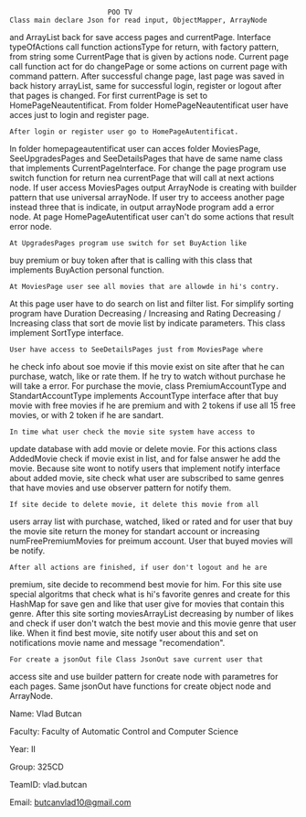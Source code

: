                             POO TV
    Class main declare Json for read input, ObjectMapper, ArrayNode 
and ArrayList back for save access pages and currentPage.
    Interface typeOfActions call function actionsType for return, 
with factory pattern, from string some CurrentPage that is given 
by actions node.
    Current page call function act for do changePage or some actions 
on current page with command pattern.
    After successful change page, last page was saved in back 
history arrayList, same for successful login, register or logout 
after that pages is changed.
    For first currentPage is set to HomePageNeautentificat. 
From folder HomePageNeautentificat user have acces just to login and 
register page.

    After login or register user go to HomePageAutentificat.
In folder homepageautentificat user can acces folder MoviesPage, 
SeeUpgradesPages and SeeDetailsPages that have de same name class 
that implements CurrentPageInterface. For change the page program 
use switch function for return nea currentPage that will call at next 
actions node.
    If user access MoviesPages output ArrayNode is creating with 
builder pattern that use universal arrayNode. If user try to acceess 
another page instead three that is indicate, in output arrayNode 
program add a error node.
    At page HomePageAutentificat user can't do some actions that 
result error node.

    At UpgradesPages program use switch for set BuyAction like 
buy premium or buy token after that is calling with this class that 
implements BuyAction personal function.

    At MoviesPage user see all movies that are allowde in hi's contry.
At this page user have to do search on list and filter list. For 
simplify sorting program have Duration Decreasing / Increasing and 
Rating Decreasing / Increasing class that sort de movie list by 
indicate parameters. This class implement SortType interface.

    User have access to SeeDetailsPages just from MoviesPage where 
he check info about soe movie if this movie exist on site after that
he can purchase, watch, like or rate them.
    If he try to watch without purchase he will take a error. For 
purchase the movie, class PremiumAccountType and StandartAccountType 
implements AccountType interface after that buy movie with free movies
 if he are premium and with 2 tokens if use all 15 free movies,
or with 2 token if he are sandart.

    In time what user check the movie site system have access to 
update database with add movie or delete movie.
    For this actions class AddedMovie check if movie exist in list,
and for false answer he add the movie. Because site wont to notify 
users that implement notify interface about added movie, site check 
what user are subscribed to same genres that have movies and 
use observer pattern for notify them.

    If site decide to delete movie, it delete this movie from all 
users array list with purchase, watched, liked or rated and for user 
that buy the movie site return the money for standart account or 
increasing numFreePremiumMovies for preimum account. User that buyed 
movies will be notify.

    After all actions are finished, if user don't logout and he are
premium, site decide to recommend best movie for him. For this 
site use special algoritms that check what is hi's favorite genres 
and create for this HashMap for save gen and like that user give for 
movies that contain this genre.
    After this site sorting moviesArrayList decreasing by number 
of likes and check if user don't watch the best movie and this movie 
genre that user like. When it find best movie, site notify user about
this and set on notifications movie name and message "recomendation".

    For create a jsonOut file Class JsonOut save current user that 
access site and use builder pattern for create node with parametres 
for each pages.
    Same jsonOut have functions for create object node and ArrayNode.


Name:
Vlad Butcan

Faculty:
Faculty of Automatic Control and Computer Science

Year:
II

Group:
325CD

TeamID:
vlad.butcan

Email:
butcanvlad10@gmail.com


